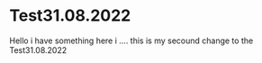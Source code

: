 # Test31.08.2022
Hello i have something here
i ....
this is my secound change to the Test31.08.2022
